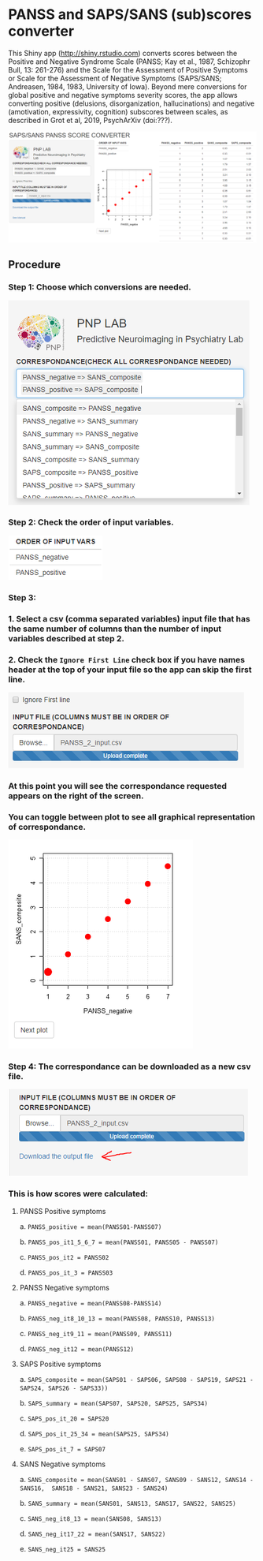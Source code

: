 

# PANSS and SAPS/SANS (sub)scores converter

This Shiny app (http://shiny.rstudio.com) converts scores between the Positive and Negative Syndrome Scale (PANSS; Kay et al., 1987, Schizophr Bull, 13: 261-276) and the Scale for the Assessment of Positive Symptoms or Scale for the Assessment of Negative Symptoms (SAPS/SANS; Andreasen, 1984, 1983, University of Iowa). Beyond mere conversions for global positive and negative symptoms severity scores, the app allows converting positive (delusions, disorganization, hallucinations) and negative (amotivation, expressivity, cognition) subscores between scales, as described in Grot et al, 2019, PsychArXiv (doi:???).   

![](Capture.PNG)

## Procedure


### Step 1: Choose which conversions are needed. 
![](Step1.PNG)

### Step 2: Check the order of input variables.
![](Step2.PNG)


### Step 3: 

### 1. Select a csv (comma separated variables) input file that has the same number of columns than the number of input variables described at step 2. 

### 2. Check the `Ignore First Line` check box if you have names header at the top of your input file so the app can skip the first line. 
	
![](Step3.PNG)

### At this point you will see the correspondance requested appears on the right of the screen. 

### You can toggle between plot to see all graphical representation of correspondance. 

![](Capture_plot.PNG)

### Step 4: The correspondance can be downloaded as a new csv file. 

![](Step4.PNG)


### This is how scores were calculated: 

1. PANSS Positive symptoms

	a. `PANSS_positive = mean(PANSS01-PANSS07)`
	
	b. `PANSS_pos_it1_5_6_7 = mean(PANSS01, PANSS05 - PANSS07)` 
	
	c. `PANSS_pos_it2 = PANSS02` 
	
	d. `PANSS_pos_it_3 = PANSS03`
		
2. PANSS Negative symptoms	

	a. `PANSS_negative = mean(PANSS08-PANSS14)`
	
	b. `PANSS_neg_it8_10_13 = mean(PANSS08, PANSS10, PANSS13)` 
	
	c. `PANSS_neg_it9_11 = mean(PANSS09, PANSS11)`
	
	d. `PANSS_neg_it12 = mean(PANSS12)`
	
3. SAPS Positive symptoms

	a. `SAPS_composite = mean(SAPS01 - SAPS06, SAPS08 - SAPS19,
	                          SAPS21 - SAPS24, SAPS26 - SAPS33))` 
							  
	b. `SAPS_summary = mean(SAPS07, SAPS20, SAPS25, SAPS34)` 

	c. `SAPS_pos_it_20 = SAPS20` 

	d. `SAPS_pos_it_25_34 = mean(SAPS25, SAPS34)` 

	e. `SAPS_pos_it_7 = SAPS07`
	

4. SANS Negative symptoms
	
	a. `SANS_composite = mean(SANS01 - SANS07, SANS09 - SANS12, SANS14 - SANS16, 
	                         SANS18 - SANS21, SANS23 - SANS24)`
							 
	b. `SANS_summary = mean(SANS01, SANS13, SANS17, SANS22, SANS25)`
	
	c. `SANS_neg_it8_13 = mean(SANS08, SANS13)`
	
	d. `SANS_neg_it17_22 = mean(SANS17, SANS22)`
	
	e. `SANS_neg_it25 = SANS25`






